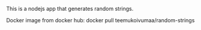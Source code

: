 This is a nodejs app that generates random strings.

Docker image from docker hub: docker pull teemukoivumaa/random-strings

